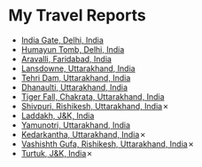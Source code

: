 # My Travel Reports

-	[India Gate, Delhi, India](august-2017/india-gate.md)
-	[Humayun Tomb, Delhi, India](august-2017/humayun-tomb.md)
-	[Aravalli, Faridabad, India](july-2017/aravalli.md)
-	[Lansdowne, Uttarakhand, India](july-2017/lensdown.md)
-	[Tehri Dam, Uttarakhand, India](september-2017/tehri-dam.md)
-	[Dhanaulti, Uttarakhand, India](october-2017/dhanaulti.md)
-	[Tiger Fall, Chakrata, Uttarakhand, India](march-2018/chakrata.md)
-	[Shivpuri, Rishikesh, Uttarakhand, India](may-2018/shivpuri.md)✗
-	[Laddakh, J&K, India](september-2018/laddakh.md)
-	[Yamunotri, Uttarakhand, India](october-2018/yamunotri.md)
-	[Kedarkantha, Uttarakhand, India](january-2019/kedarkantha.md)✗
-	[Vashishth Gufa, Rishikesh, Uttarakhand, India](february-2019/vashisth-gufa.md)✗
-	[Turtuk, J&K, India](june-2019/README.md)✗